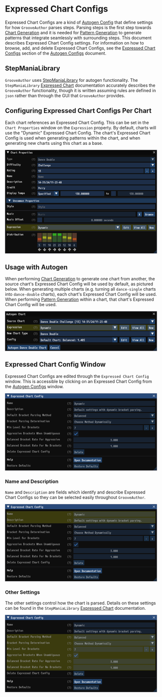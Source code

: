 # Expressed Chart Configs

Expressed Chart Configs are a kind of [Autogen Config](AutogenConfigs.md) that define settings for how `GrooveAuthor` parses steps. Parsing steps is the first step towards [Chart Generation](ChartGeneration.md) and it is needed for [Pattern Generation](PatternGeneration.md) to generate patterns that integrate seamlessly with surrounding steps. This document describes Expressed Chart Config settings. For information on how to browse, add, and delete Expressed Chart Configs, see the [Expressed Chart Configs](AutogenConfigs.md#expressed-chart-configs) section of the [Autogen Configs](AutogenConfigs.md) document.

## StepManiaLibrary

`GrooveAuthor` uses [StepManiaLibrary](https://github.com/PerryAsleep/StepManiaLibrary) for autogen functionality. The `StepManiaLibrary` [Expressed Chart](https://github.com/PerryAsleep/StepManiaLibrary/tree/main/StepManiaLibrary/docs/ExpressedChart.md) documentation accurately describes the `GrooveAuthor` functionality, though it is written assuming rules are defined in `json` rather than through the GUI that `GrooveAuthor` provides.

## Configuring Expressed Chart Configs Per Chart

Each chart references an Expressed Chart Config. This can be set in the `Chart Properties` window on the `Expression` property. By default, charts will use the "Dynamic" Expressed Chart Config. The chart's Expressed Chart Config is used when generating patterns within the chart, and when generating new charts using this chart as a base.

![Chart Properties Expressed Chart Config](expressed-chart-config-chart-properties.png "Each chart references an Expressed Chart Config.")

## Usage with Autogen

When performing [Chart Generation](ChartGeneration.md) to generate one chart from another, the source chart's Expressed Chart Config will be used by default, as pictured below. When generating multiple charts (e.g. turning all `dance-single` charts into `dance-double` charts), each chart's Expressed Chart Config will be used. When performing [Pattern Generation](PatternGeneration.md) within a chart, that chart's Expressed Chart Config will be used.

![Chart Properties Expressed Chart Config](expressed-chart-config-autogen-chart.png "A chart's Expressed Chart Config will be used when automatically generating new steps or charts.")

## Expressed Chart Config Window

Expressed Chart Configs are edited through the `Expressed Chart Config` window. This is accessible by clicking on an Expressed Chart Config from the [Autogen Configs](AutogenConfigs.md) window.

![Expressed Chart Config Window](expressed-chart-config-window.png "The Expressed Chart Config window can be accessed through the Autogen Configs window.")

### Name and Description

`Name` and `Description` are fields which identify and describe Expressed Chart Configs so they can be selected easily throughout `GrooveAuthor`.

![Expressed Chart Config Name and Description](expressed-chart-config-window-name-description.png "The Name and Description help identify an Expressed Chart Config.")

### Other Settings

The other settings control how the chart is parsed. Details on these settings can be found in the `StepManiaLibrary` [Expressed Chart](https://github.com/PerryAsleep/StepManiaLibrary/tree/main/StepManiaLibrary/docs/ExpressedChart.md) documentation.

![Expressed Chart Config Settings](expressed-chart-config-window-settings.png "These settings control how a chart is parsed.")